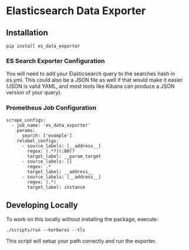 # Elasticsearch Data Exporter

## Installation 

```
pip install es_data_exporter
```

### ES Search Exporter Configuration

You will need to add your Elasticsearch query to the searches hash in es.yml.
This could also be a JSON file as well if that would make it easier (JSON is valid
YAML, and most tools like Kibana can produce a JSON version of your query).

### Prometheus Job Configuration

```
scrape_configs:
  - job_name: 'es_data_exporter'
    params:
      search: ['example']
    relabel_configs:
      - source_labels: [__address__]
        regex: (.*?)(:80)?
        target_label: __param_target
      - source_labels: []
        regex: .*
        target_label: __address__
      - source_labels: [__address__]
        regex: (.*)
        target_label: instance 
```

## Developing Locally

To work on this locally without installing the package, execute:

```
./scripts/run --kerberos --tls
```

This script will setup your path correctly and run the exporter.
